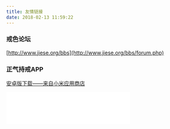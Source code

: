 ```yaml
---
title: 友情链接
date: 2018-02-13 11:59:22
---
```


### 戒色论坛
[http://www.jiese.org/bbs](http://www.jiese.org/bbs/forum.php)

### 正气持戒APP
[安卓版下载——来自小米应用商店](http://app.mi.com/details?id=com.zhengnengliang.precepts)

<iframe frameborder="no" border="0" marginwidth="0" marginheight="0" width=330 height=86 src="//music.163.com/outchain/player?type=2&id=5261894&auto=1&height=66"></iframe>